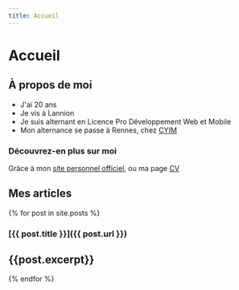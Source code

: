```yaml
---
title: Accueil
---
```

# Accueil

## À propos de moi
  * J'ai 20 ans
  * Je vis à Lannion
  * Je suis alternant en Licence Pro Développement Web et Mobile
  * Mon alternance se passe à Rennes, chez [CYIM](https://www.cyim.com/)

### Découvrez-en plus sur moi
Grâce à mon [site personnel officiel](https://mathieusteinmetz.fr), ou ma page [CV](cv.html)
## Mes articles
{% for post in site.posts %}
### [{{ post.title }}]({{ post.url }})
{{post.excerpt}}
---
{% endfor %}

